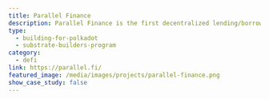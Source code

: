 ```yaml
---
title: Parallel Finance
description: Parallel Finance is the first decentralized lending/borrowing and staking protocol built on top of the Polkadot ecosystem.
type:
  - building-for-polkadot
  - substrate-builders-program
category:
  - defi
link: https://parallel.fi/
featured_image: /media/images/projects/parallel-finance.png
show_case_study: false
---
```

